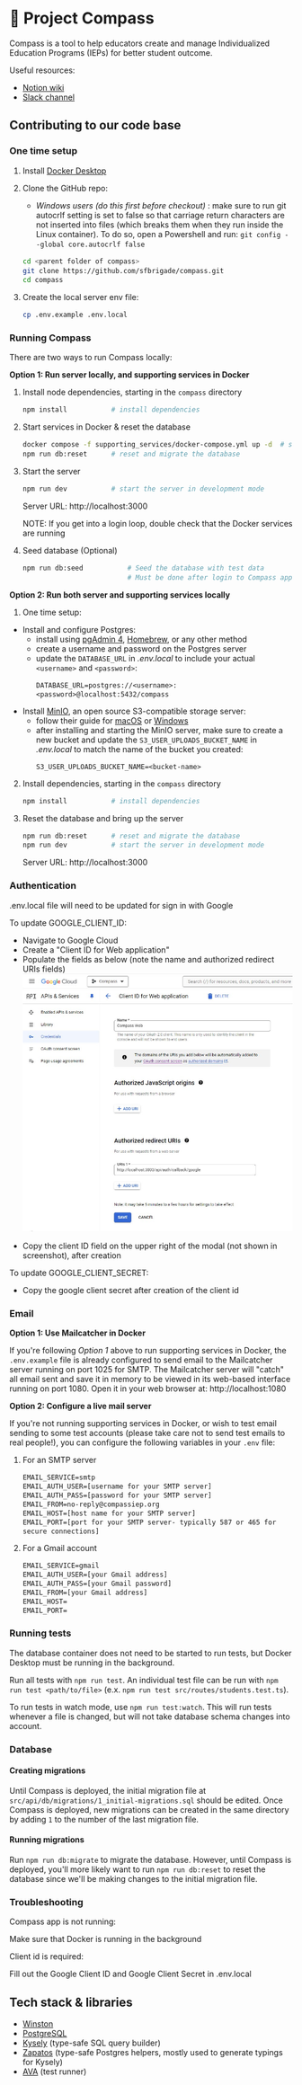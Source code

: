 # 🧭 Project Compass

Compass is a tool to help educators create and manage Individualized Education Programs (IEPs) for better student outcome.

Useful resources:

- [Notion wiki](https://www.notion.so/sfbrigade/Compass-source-of-truth-db118a6d51344dccadc49d1988662d66)
- [Slack channel](https://sfbrigade.slack.com/archives/C01R8E75N1K)

## Contributing to our code base

### One time setup

1. Install [Docker Desktop](https://www.docker.com/products/docker-desktop/)
2. Clone the GitHub repo:

   - _Windows users (do this first before checkout)_ : make sure to run git autocrlf setting is set to false so that carriage return characters are not inserted into files (which breaks them when they run inside the Linux container). To do so, open a Powershell and run: `git config --global core.autocrlf false`
     <br>

   ```sh
   cd <parent folder of compass>
   git clone https://github.com/sfbrigade/compass.git
   cd compass
   ```

3. Create the local server env file:
   ```sh
   cp .env.example .env.local
   ```

### Running Compass

There are two ways to run Compass locally:

**Option 1: Run server locally, and supporting services in Docker**

1. Install node dependencies, starting in the `compass` directory

   ```sh
   npm install           # install dependencies
   ```

2. Start services in Docker & reset the database

   ```sh
   docker compose -f supporting_services/docker-compose.yml up -d  # start the services in the background
   npm run db:reset      # reset and migrate the database
   ```

3. Start the server

   ```sh
   npm run dev           # start the server in development mode
   ```

   Server URL: http://localhost:3000

   NOTE: If you get into a login loop, double check that the Docker services are running

4. Seed database (Optional)
   ```sh
   npm run db:seed           # Seed the database with test data
                             # Must be done after login to Compass app
   ```

**Option 2: Run both server and supporting services locally**

1. One time setup:

- Install and configure Postgres:
  - install using [pgAdmin 4](https://www.postgresql.org/download/), [Homebrew](https://wiki.postgresql.org/wiki/Homebrew), or any other method
  - create a username and password on the Postgres server
  - update the `DATABASE_URL` in _.env.local_ to include your actual `<username>` and `<password>`:
    ```
    DATABASE_URL=postgres://<username>:<password>@localhost:5432/compass
    ```
- Install [MinIO](https://min.io), an open source S3-compatible storage server:
  - follow their guide for [macOS](https://min.io/docs/minio/macos/index.html) or [Windows](https://min.io/docs/minio/windows/index.html)
  - after installing and starting the MinIO server, make sure to create a new bucket and update the `S3_USER_UPLOADS_BUCKET_NAME` in _.env.local_ to match the name of the bucket you created:
    ```
    S3_USER_UPLOADS_BUCKET_NAME=<bucket-name>
    ```

2. Install dependencies, starting in the `compass` directory

   ```sh
   npm install           # install dependencies
   ```

3. Reset the database and bring up the server

   ```sh
   npm run db:reset      # reset and migrate the database
   npm run dev           # start the server in development mode
   ```

   Server URL: http://localhost:3000

### Authentication

.env.local file will need to be updated for sign in with Google

To update GOOGLE_CLIENT_ID:

- Navigate to Google Cloud
- Create a "Client ID for Web application"
- Populate the fields as below (note the name and authorized redirect URIs fields)
  ![alt text](readmeassist.jpg)

* Copy the client ID field on the upper right of the modal (not shown in screenshot), after creation

To update GOOGLE_CLIENT_SECRET:

- Copy the google client secret after creation of the client id

### Email

**Option 1: Use Mailcatcher in Docker**

If you're following *Option 1* above to run supporting services in Docker, the `.env.example` file is already configured to send email to the Mailcatcher server running on port 1025 for SMTP. The Mailcatcher server will "catch" all email sent and save it in memory to be viewed in its web-based interface running on port 1080. Open it in your web browser at: http://localhost:1080

**Option 2: Configure a live mail server**

If you're not running supporting services in Docker, or wish to test email sending to some test accounts (please take care not to send test emails to real people!), you can configure the following variables in your `.env` file:

1. For an SMTP server
   ```
   EMAIL_SERVICE=smtp
   EMAIL_AUTH_USER=[username for your SMTP server]
   EMAIL_AUTH_PASS=[password for your SMTP server]
   EMAIL_FROM=no-reply@compassiep.org
   EMAIL_HOST=[host name for your SMTP server]
   EMAIL_PORT=[port for your SMTP server- typically 587 or 465 for secure connections]
   ```
2. For a Gmail account
   ```
   EMAIL_SERVICE=gmail
   EMAIL_AUTH_USER=[your Gmail address]
   EMAIL_AUTH_PASS=[your Gmail password]
   EMAIL_FROM=[your Gmail address]
   EMAIL_HOST=
   EMAIL_PORT=
   ```

### Running tests

The database container does not need to be started to run tests, but Docker Desktop must be running in the background.

Run all tests with `npm run test`. An individual test file can be run with `npm run test <path/to/file>` (e.x. `npm run test src/routes/students.test.ts`).

To run tests in watch mode, use `npm run test:watch`. This will run tests whenever a file is changed, but will not take database schema changes into account.

### Database

#### Creating migrations

Until Compass is deployed, the initial migration file at `src/api/db/migrations/1_initial-migrations.sql` should be edited. Once Compass is deployed, new migrations can be created in the same directory by adding `1` to the number of the last migration file.

#### Running migrations

Run `npm run db:migrate` to migrate the database. However, until Compass is deployed, you'll more likely want to run `npm run db:reset` to reset the database since we'll be making changes to the initial migration file.

### Troubleshooting

Compass app is not running:

Make sure that Docker is running in the background

Client id is required:

Fill out the Google Client ID and Google Client Secret in .env.local

## Tech stack & libraries

- [Winston](https://github.com/winstonjs/winston)
- [PostgreSQL](https://www.postgresql.org/)
- [Kysely](https://github.com/koskimas/kysely) (type-safe SQL query builder)
- [Zapatos](https://github.com/jawj/zapatos) (type-safe Postgres helpers, mostly used to generate typings for Kysely)
- [AVA](https://github.com/avajs/ava) (test runner)
